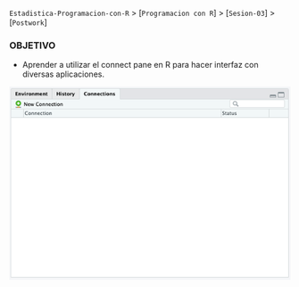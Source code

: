 `Estadistica-Programacion-con-R` > [`Programacion con R`] > [`Sesion-03`] > [`Postwork`] 

### OBJETIVO
- Aprender a utilizar el connect pane en R para hacer interfaz con diversas aplicaciones.

![RScloud](../images/Rstudioconect.png)
